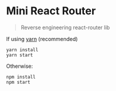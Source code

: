 # Mini React Router

> Reverse engineering react-router lib

If using [yarn](https://yarnpkg.com) (recommended)

```
yarn install
yarn start
```

Otherwise:

```
npm install
npm start
```
